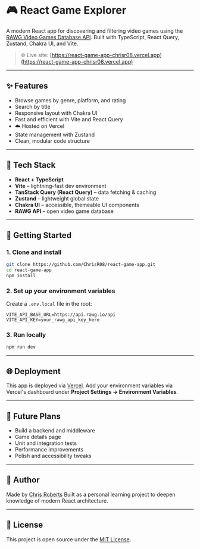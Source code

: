# 🎮 React Game Explorer

A modern React app for discovering and filtering video games using the [RAWG Video Games Database API](https://rawg.io/apidocs). Built with TypeScript, React Query, Zustand, Chakra UI, and Vite.

> 🌐 Live site: [https://react-game-app-chrisr08.vercel.app](https://react-game-app-chrisr08.vercel.app)

---

## ✨ Features

- Browse games by genre, platform, and rating
- Search by title
- Responsive layout with Chakra UI
- Fast and efficient with Vite and React Query
- ☁️ Hosted on Vercel
- State management with Zustand
- Clean, modular code structure

---

## 🧰 Tech Stack

- **React + TypeScript**
- **Vite** – lightning-fast dev environment
- **TanStack Query (React Query)** – data fetching & caching
- **Zustand** – lightweight global state
- **Chakra UI** – accessible, themeable UI components
- **RAWG API** – open video game database

---

## 🚀 Getting Started

### 1. Clone and install

```bash
git clone https://github.com/ChrisR08/react-game-app.git
cd react-game-app
npm install
```

### 2. Set up your environment variables

Create a `.env.local` file in the root:

```env
VITE_API_BASE_URL=https://api.rawg.io/api
VITE_API_KEY=your_rawg_api_key_here
```

### 3. Run locally

```bash
npm run dev
```


---

## 🌐 Deployment

This app is deployed via [Vercel](https://vercel.com).
Add your environment variables via Vercel's dashboard under **Project Settings → Environment Variables**.

---

## 🧠 Future Plans

- Build a backend and middleware
- Game details page 
- Unit and integration tests 
- Performance improvements
- Polish and accessibility tweaks

---

## 🙋 Author

Made by [Chris Roberts](https://github.com/ChrisR08)
Built as a personal learning project to deepen knowledge of modern React architecture.

---

## 📄 License

This project is open source under the [MIT License](LICENSE).
